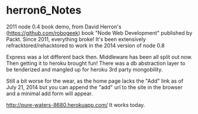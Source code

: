 herron6_Notes
=============

2011 node 0.4 book demo, from David Herron's (https://github.com/robogeek) book "Node Web Development" published by Packt. 
Since 2011, everything broke! It's been extensively refracktored/rehacktored to work in the 2014 version of node 0.8

Express was a lot different back then. Middleware has been all split out now.
Then getting it to heroku brought fun! There was a db abstraction layer to be tenderized and mangled up
for heroku 3rd party mongobility.

Still a bit worse for the wear, as the home page lacks the "Add" link as of July 21, 2014
but you can append the "add" url to the site in the browser and a minimal add form will appear. 

http://pure-waters-8680.herokuapp.com/
It works today.
